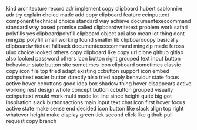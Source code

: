 kind architecture record adr implement copy clipboard hubert sablonnire adr try explain choice made add copy clipboard feature ccinputtext component technical choice standard way achieve documentexeccommand standard way based promise called clipboardwritetext problem work safari polyfills yes clipboardpolyfill clipboard object api also mean lot thing dont mingzip polyfill small working found smaller lib clipboardcopy basically clipboardwritetext fallback documentexeccommand mingzip made feross uiux choice looked others copy clipboard like copy url clone github gitlab also looked password others icon button right grouped text input button behaviour state button site sometimes icon clipboard sometimes classic copy icon file top tried adapt existing ccbutton support icon embed ccinputtext easier button directly also tried apply behaviour state focus active hover ccbuttons good idea box shadow thing hover disappears active working rest design whole concept button ccbutton grouped visually ccinputtext would work multi mode lot line since height quite big got inspiration slack buttonsactions main input text chat icon first hover focus active state make sense end decided icon button like slack align top right whatever height make display green tick second click like github pull request copy branch